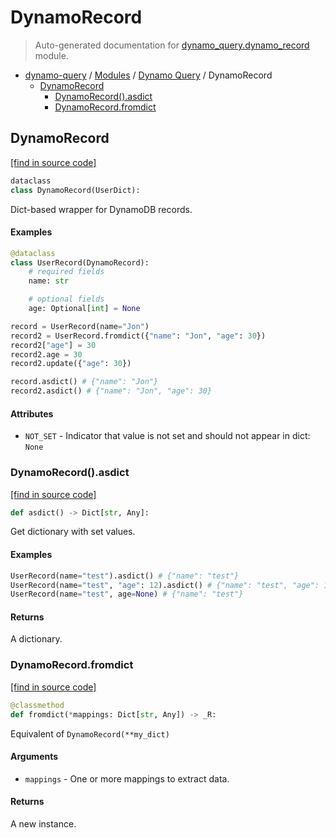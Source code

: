 # DynamoRecord

> Auto-generated documentation for [dynamo_query.dynamo_record](https://github.com/altitudenetworks/dynamoquery/blob/master/dynamo_query/dynamo_record.py) module.

- [dynamo-query](../README.md#dynamoquery) / [Modules](../MODULES.md#dynamo-query-modules) / [Dynamo Query](index.md#dynamo-query) / DynamoRecord
    - [DynamoRecord](#dynamorecord)
        - [DynamoRecord().asdict](#dynamorecordasdict)
        - [DynamoRecord.fromdict](#dynamorecordfromdict)

## DynamoRecord

[[find in source code]](https://github.com/altitudenetworks/dynamoquery/blob/master/dynamo_query/dynamo_record.py#L14)

```python
dataclass
class DynamoRecord(UserDict):
```

Dict-based wrapper for DynamoDB records.

#### Examples

```python
@dataclass
class UserRecord(DynamoRecord):
    # required fields
    name: str

    # optional fields
    age: Optional[int] = None

record = UserRecord(name="Jon")
record2 = UserRecord.fromdict({"name": "Jon", "age": 30})
record2["age"] = 30
record2.age = 30
record2.update({"age": 30})

record.asdict() # {"name": "Jon"}
record2.asdict() # {"name": "Jon", "age": 30}
```

#### Attributes

- `NOT_SET` - Indicator that value is not set and should not appear in dict: `None`

### DynamoRecord().asdict

[[find in source code]](https://github.com/altitudenetworks/dynamoquery/blob/master/dynamo_query/dynamo_record.py#L55)

```python
def asdict() -> Dict[str, Any]:
```

Get dictionary with set values.

#### Examples

```python
UserRecord(name="test").asdict() # {"name": "test"}
UserRecord(name="test", "age": 12).asdict() # {"name": "test", "age": 12}
UserRecord(name="test", age=None) # {"name": "test"}
```

#### Returns

A dictionary.

### DynamoRecord.fromdict

[[find in source code]](https://github.com/altitudenetworks/dynamoquery/blob/master/dynamo_query/dynamo_record.py#L72)

```python
@classmethod
def fromdict(*mappings: Dict[str, Any]) -> _R:
```

Equivalent of `DynamoRecord(**my_dict)`

#### Arguments

- `mappings` - One or more mappings to extract data.

#### Returns

A new instance.
